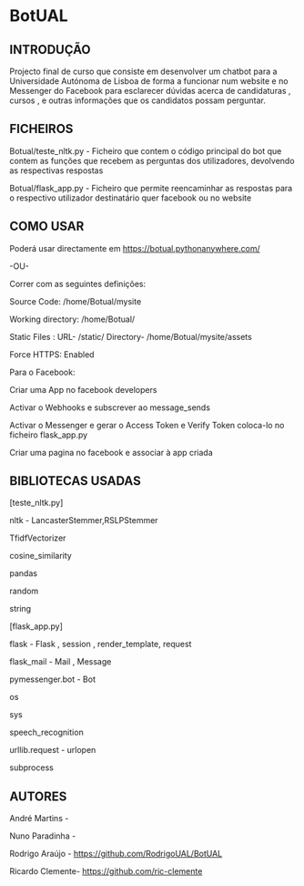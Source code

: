 # BotUAL


## **INTRODUÇÃO**

Projecto final de curso que consiste em desenvolver um chatbot para a Universidade Autónoma de Lisboa de forma a funcionar num website e no Messenger do Facebook para esclarecer dúvidas acerca de candidaturas , cursos , e outras informações que os candidatos possam perguntar. 


## **FICHEIROS**

Botual/teste_nltk.py - Ficheiro que contem o código principal do bot que contem as funções que recebem as perguntas dos utilizadores, devolvendo as respectivas respostas

Botual/flask_app.py - Ficheiro que permite reencaminhar as respostas para o respectivo utilizador destinatário quer facebook ou no website
        

## **COMO USAR**

Poderá usar directamente em https://botual.pythonanywhere.com/

-OU-

Correr com as seguintes definições:

Source Code: /home/Botual/mysite

Working directory: /home/Botual/

Static Files : URL- /static/ Directory- /home/Botual/mysite/assets

Force HTTPS: Enabled



Para o Facebook:

Criar uma App no facebook developers

Activar o Webhooks e subscrever ao message_sends

Activar o Messenger e gerar o Access Token e Verify Token coloca-lo no ficheiro flask_app.py

Criar uma pagina no facebook e associar à app criada








## **BIBLIOTECAS USADAS**

[teste_nltk.py]

nltk - LancasterStemmer,RSLPStemmer

TfidfVectorizer

cosine_similarity

pandas

random 

string

[flask_app.py]

flask - Flask , session , render_template, request

flask_mail - Mail , Message

pymessenger.bot - Bot

os

sys

speech_recognition

urllib.request - urlopen

subprocess
        

## **AUTORES**

André Martins - 

Nuno Paradinha - 

Rodrigo Araújo - https://github.com/RodrigoUAL/BotUAL

Ricardo Clemente- https://github.com/ric-clemente
